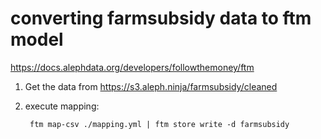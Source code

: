 # converting farmsubsidy data to ftm model

https://docs.alephdata.org/developers/followthemoney/ftm


1. Get the data from https://s3.aleph.ninja/farmsubsidy/cleaned

2. execute mapping:

        ftm map-csv ./mapping.yml | ftm store write -d farmsubsidy
